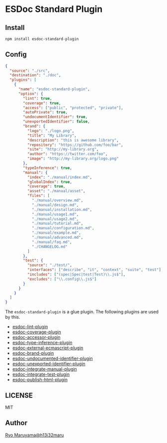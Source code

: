 # ESDoc Standard Plugin
## Install
```bash
npm install esdoc-standard-plugin
```

## Config
```json
{
  "source": "./src",
  "destination": "./doc",
  "plugins": [
    {
      "name": "esdoc-standard-plugin",
      "option": {
        "lint": true,
        "coverage": true,
        "access": ["public", "protected", "private"],
        "autoPrivate": true,
        "undocumentIdentifier": true,
        "unexportedIdentifier": false,
        "brand": {
          "logo": "./logo.png",
          "title": "My Library",
          "description": "this is awesome library",
          "repository": "https://github.com/foo/bar",
          "site": "http://my-library.org",
          "author": "https://twitter.com/foo",
          "image": "http://my-library.org/logo.png"
        },
        "typeInference": true,
        "manual": {
          "index": "./manual/index.md",
          "globalIndex": true,
          "coverage": true,
          "asset": "./manual/asset",
          "files": [
            "./manual/overview.md",
            "./manual/design.md",
            "./manual/installation.md",
            "./manual/usage1.md",
            "./manual/usage2.md",
            "./manual/tutorial.md",
            "./manual/configuration.md",
            "./manual/example.md",
            "./manual/advanced.md",
            "./manual/faq.md",
            "./CHANGELOG.md"
          ]
        },
        "test": {
          "source": "./test/",
          "interfaces": ["describe", "it", "context", "suite", "test"],
          "includes": ["(spec|Spec|test|Test)\\.js$"],
          "excludes": ["\\.config\\.js$"]
        }
      }
    }
  ]
}
```

The `esdoc-standard-plugin` is a glue plugin. The following plugins are used by this.
- [esdoc-lint-plugin](https://github.com/esdoc/esdoc-plugins/tree/master/esdoc-lint-plugin)
- [esdoc-coverage-plugin](https://github.com/esdoc/esdoc-plugins/tree/master/esdoc-coverage-plugin)
- [esdoc-accessor-plugin](https://github.com/esdoc/esdoc-plugins/tree/master/esdoc-accessor-plugin)
- [esdoc-type-inference-plugin](https://github.com/esdoc/esdoc-plugins/tree/master/esdoc-type-inference-plugin)
- [esdoc-external-ecmascript-plugin](https://github.com/esdoc/esdoc-plugins/tree/master/esdoc-external-ecmascript-plugin)
- [esdoc-brand-plugin](https://github.com/esdoc/esdoc-plugins/tree/master/esdoc-brand-plugin)
- [esdoc-undocumented-identifier-plugin](https://github.com/esdoc/esdoc-plugins/tree/master/esdoc-undocumented-identifier-plugin)
- [esdoc-unexported-identifier-plugin](https://github.com/esdoc/esdoc-plugins/tree/master/esdoc-unexported-identifier-plugin)
- [esdoc-integrate-manual-plugin](https://github.com/esdoc/esdoc-plugins/tree/master/esdoc-integrate-manual-plugin)
- [esdoc-integrate-test-plugin](https://github.com/esdoc/esdoc-plugins/tree/master/esdoc-integrate-test-plugin)
- [esdoc-publish-html-plugin](https://github.com/esdoc/esdoc-plugins/tree/master/esdoc-publish-html-plugin)

## LICENSE
MIT

## Author
[Ryo Maruyama@h13i32maru](https://github.com/h13i32maru)
